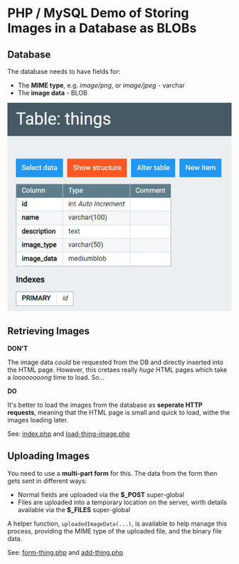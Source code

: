 # PHP / MySQL Demo of Storing Images in a Database as BLOBs

## Database

The database needs to have fields for:
- The **MIME type**, e.g. *image/png*, or *image/jpeg* - varchar
- The **image data** - BLOB

![Database Structure](images/things-table.png)

## Retrieving Images

**DON'T**

The image data *could* be requested from the DB and directly inserted into the HTML page. However, this cretaes really *huge* HTML pages which take a *loooooooong* time to load. So...

**DO**

It's better to load the images from the database as **seperate HTTP requests**, meaning that the HTML page is small and quick to load, withe the images loading later.

See: [index.php](index.php) and [load-thing-image.php](load-thing-image.php)

## Uploading Images

You need to use a **multi-part form** for this. The data from the form then gets sent in different ways:

- Normal fields are uploaded via the **$_POST** super-global
- Files are uploaded into a temporary location on the server, wirth details available via the **$_FILES** super-global

A helper function, `uploadedImageData(...)`, is available to help manage this process, providing the MIME type of the uploaded file, and the binary file data.

See: [form-thing.php](form-thing.php) and [add-thing.php](add-thing.php)


